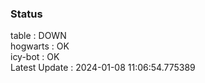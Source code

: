 ### Status


table : DOWN  
hogwarts : OK  
icy-bot : OK  
Latest Update : 2024-01-08 11:06:54.775389
